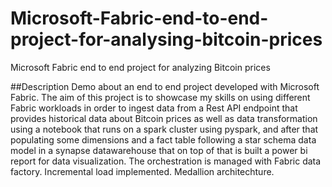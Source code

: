 # Microsoft-Fabric-end-to-end-project-for-analysing-bitcoin-prices
Microsoft Fabric end to end project for analyzing Bitcoin prices

##Description
Demo about an end to end project developed with Microsoft Fabric. The aim of this project is to showcase my skills on using different Fabric workloads in order to ingest data from a Rest API endpoint that provides historical data about Bitcoin prices as well as data transformation using a notebook that runs on a spark cluster using pyspark, and after that populating some dimensions and a fact table following a star schema data model in a synapse datawarehouse that on top of that is built a power bi report for data visualization. The orchestration is managed with Fabric data factory. Incremental load implemented. Medallion architechture.
